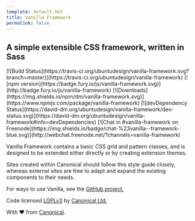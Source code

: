 ```yaml
---
template: default.hbt
title: Vanilla Framework
permalink: false
---
```


## A simple extensible CSS framework, written in Sass

<div class="theme__img-links">
    <p>
        [![Build Status](https://travis-ci.org/ubuntudesign/vanilla-framework.svg?branch=master)](https://travis-ci.org/ubuntudesign/vanilla-framework)
        [![npm version](https://badge.fury.io/js/vanilla-framework.svg)](http://badge.fury.io/js/vanilla-framework)
        [![Downloads](https://img.shields.io/npm/dm/vanilla-framework.svg)](https://www.npmjs.com/package/vanilla-framework)
        [![devDependency Status](https://david-dm.org/ubuntudesign/vanilla-framework/dev-status.svg)](https://david-dm.org/ubuntudesign/vanilla-framework#info=devDependencies)
        [![Chat in #vanilla-framework on Freenode](https://img.shields.io/badge/chat-%23vanilla--framework-blue.svg)](http://webchat.freenode.net/?channels=vanilla-framework)
    </p>
</div>

Vanilla Framework contains a basic CSS grid and pattern classes, and is designed to be extended either directly or by creating extension themes.

Sites created within Canonical should follow this style guide closely,
whereas external sites are free to adapt and expand the existing components to
their needs.

For ways to use Vanilla, see the <a href="https://github.com/ubuntudesign/vanilla-framework">GitHub project.</a>

Code licensed [LGPLv3](http://opensource.org/licenses/lgpl-3.0.html) by [Canonical Ltd.](http://www.canonical.com/)

With ♥ from <a href="https://www.canonical.com/">Canonical</a>.
